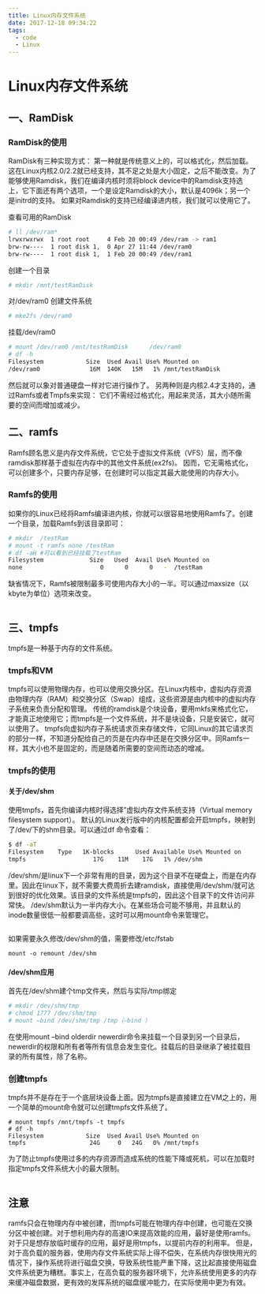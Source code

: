 ```yaml
---
title: Linux内存文件系统
date: 2017-12-18 09:34:22
tags:
  - code
  - Linux
---
```

# Linux内存文件系统

## 一、RamDisk
### RamDisk的使用

RamDisk有三种实现方式：
第一种就是传统意义上的，可以格式化，然后加载。 这在Linux内核2.0/2.2就已经支持，其不足之处是大小固定，之后不能改变。为了能够使用Ramdisk，我们在编译内核时须将block device中的Ramdisk支持选上，它下面还有两个选项，一个是设定Ramdisk的大小，默认是4096k；另一个是initrd的支持。
如果对Ramdisk的支持已经编译进内核，我们就可以使用它了。

查看可用的RamDisk
```Bash
# ll /dev/ram*
lrwxrwxrwx  1 root root     4 Feb 20 00:49 /dev/ram -> ram1
brw-rw----  1 root disk 1,  0 Apr 27 11:44 /dev/ram0
brw-rw----  1 root disk 1,  1 Feb 20 00:49 /dev/ram1
```
<!-- more -->

创建一个目录
```Bash
# mkdir /mnt/testRamDisk
```
对/dev/ram0 创建文件系统
```Bash
# mke2fs /dev/ram0
```

挂载/dev/ram0
```Bash
# mount /dev/ram0 /mnt/testRamDisk      /dev/ram0
# df -h
Filesystem            Size  Used Avail Use% Mounted on
/dev/ram0              16M  140K   15M   1% /mnt/testRamDisk
```

然后就可以象对普通硬盘一样对它进行操作了。
另两种则是内核2.4才支持的，通过Ramfs或者Tmpfs来实现：
它们不需经过格式化，用起来灵活，其大小随所需要的空间而增加或减少。

## 二、ramfs
Ramfs顾名思义是内存文件系统，它它处于虚拟文件系统（VFS）层，而不像ramdisk那样基于虚拟在内存中的其他文件系统(ex2fs)。 因而，它无需格式化，可以创建多个，只要内存足够，在创建时可以指定其最大能使用的内存大小。
### Ramfs的使用
如果你的Linux已经将Ramfs编译进内核，你就可以很容易地使用Ramfs了。创建一个目录，加载Ramfs到该目录即可：
```Bash
# mkdir  /testRam
# mount -t ramfs none /testRam
# df -aH #可以看到已经挂载了testRam
Filesystem             Size   Used  Avail Use% Mounted on
none                      0      0      0   -  /testRam
```
缺省情况下，Ramfs被限制最多可使用内存大小的一半。可以通过maxsize（以kbyte为单位）选项来改变。
```# mount -t ramfs none /testRAM -o maxsize=2000 (创建了一个限定最大使用内存为2M的ramdisk）
```

## 三、tmpfs
tmpfs是一种基于内存的文件系统。
### tmpfs和VM
tmpfs可以使用物理内存，也可以使用交换分区。在Linux内核中，虚拟内存资源由物理内存（RAM）和交换分区（Swap）组成，这些资源是由内核中的虚拟内存子系统来负责分配和管理。
传统的ramdisk是个块设备，要用mkfs来格式化它，才能真正地使用它；而tmpfs是一个文件系统，并不是块设备，只是安装它，就可以使用了。
tmpfs向虚拟内存子系统请求页来存储文件，它同Linux的其它请求页的部分一样，不知道分配给自己的页是在内存中还是在交换分区中。同Ramfs一样，其大小也不是固定的，而是随着所需要的空间而动态的增减。
### tmpfs的使用
#### 关于/dev/shm
使用tmpfs，首先你编译内核时得选择”虚拟内存文件系统支持（Virtual memory filesystem support）。
默认的Linux发行版中的内核配置都会开启tmpfs，映射到了/dev/下的shm目录。可以通过df 命令查看：
```Bash
$ df -aT
Filesystem    Type   1K-blocks      Used Available Use% Mounted on
tmpfs                   17G    11M    17G   1% /dev/shm
```
/dev/shm/是linux下一个非常有用的目录，因为这个目录不在硬盘上，而是在内存里。因此在linux下，就不需要大费周折去建ramdisk，直接使用/dev/shm/就可达到很好的优化效果。该目录的文件系统是tmpfs的，因此这个目录下的文件访问非常快。
/dev/shm默认为一半内存大小。在某些场合可能不够用，并且默认的inode数量很低一般都要调高些，这时可以用mount命令来管理它。
```#mount -o size=1500M -o nr_inodes=1000000 -o noatime,nodiratime -o remount /dev/shm
```
如果需要永久修改/dev/shm的值，需要修改/etc/fstab
```tmpfs /dev/shm tmpfs defaults,size=1.5G 0 0
mount -o remount /dev/shm
```
#### /dev/shm应用
首先在/dev/shm建个tmp文件夹，然后与实际/tmp绑定
```Bash
# mkdir /dev/shm/tmp
# chmod 1777 /dev/shm/tmp
# mount –bind /dev/shm/tmp /tmp（–bind ）
```
在使用mount –bind olderdir newerdir命令来挂载一个目录到另一个目录后，newerdir的权限和所有者等所有信息会发生变化。挂载后的目录继承了被挂载目录的所有属性，除了名称。
### 创建tmpfs
tmpfs并不是存在于一个底层块设备上面。因为tmpfs是直接建立在VM之上的，用一个简单的mount命令就可以创建tmpfs文件系统了。
```
# mount tmpfs /mnt/tmpfs -t tmpfs
# df -h
Filesystem            Size  Used Avail Use% Mounted on
tmpfs                  24G     0   24G   0% /mnt/tmpfs
```
为了防止tmpfs使用过多的内存资源而造成系统的性能下降或死机，可以在加载时指定tmpfs文件系统大小的最大限制。
```# mount tmpfs /mnt/tmpfs -t tmpfs -o size=32m
```

## 注意
ramfs只会在物理内存中被创建，而tmpfs可能在物理内存中创建，也可能在交换分区中被创建。对于想利用内存的高速IO来提高效能的应用，最好是使用ramfs。对于只是想存放临时缓存的应用，最好是用tmpfs，以提前内存的利用率。
但是，对于高负载的服务器，使用内存文件系统实际上得不偿失，在系统内存很快用光的情况下，操作系统将进行磁盘交换，导致系统性能严重下降，这比起直接使用磁盘文件系统更为糟糕。事实上，在高负载的服务器环境下，允许系统使用更多的内存来缓冲磁盘数据，更有效的发挥系统的磁盘缓冲能力，在实际使用中更为有效。
